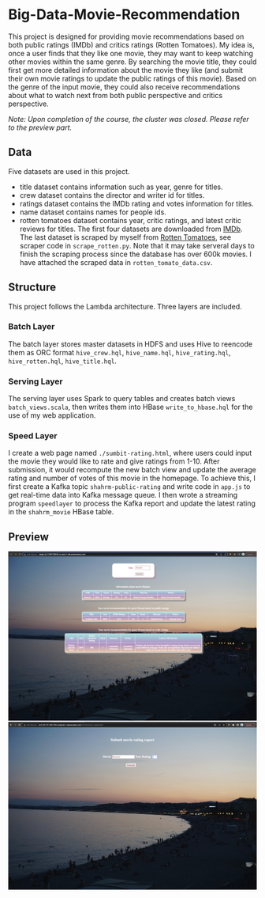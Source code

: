 # Big-Data-Movie-Recommendation

This project is designed for providing movie recommendations based on both public ratings (IMDb) and critics ratings (Rotten Tomatoes). My idea is, once a user finds that they like one movie, they may want to keep watching other movies within the same genre. By searching the movie title, they could first get more detailed information about the movie they like (and submit their own movie ratings to update the public ratings of this movie). Based on the genre of the input movie, they could also receive recommendations about what to watch next from both public perspective and critics perspective.

*Note: Upon completion of the course, the cluster was closed. Please refer to the preview part.*

## Data 

Five datasets are used in this project. 
* title dataset contains information such as year, genre for titles.
* crew dataset contains the director and writer id for titles.
* ratings dataset contains the IMDb rating and votes information for titles.
* name dataset contains names for people ids.
* rotten tomatoes dataset contains year, critic ratings, and latest critic reviews for titles.
The first four datasets are downloaded from [IMDb](https://datasets.imdbws.com/). 
The last dataset is scraped by myself from [Rotten Tomatoes](https://www.rottentomatoes.com/), see scraper code in `scrape_rotten.py`. Note that it may take serveral days to finish the scraping process since the database has over 600k movies. I have attached the scraped data in `rotten_tomato_data.csv`.

## Structure

This project follows the Lambda architecture. Three layers are included.

### Batch Layer
The batch layer stores master datasets in HDFS and uses Hive to reencode them as ORC format `hive_crew.hql`, `hive_name.hql`, `hive_rating.hql`, `hive_rotten.hql`, `hive_title.hql`.

### Serving Layer
The serving layer uses Spark to query tables and creates batch views `batch_views.scala`, then writes them into HBase `write_to_hbase.hql` for the use of my web application.

### Speed Layer
I create a web page named `./sumbit-rating.html`, where users could input the movie they would like to rate and give ratings from 1-10. After submission, it would recompute the new batch view and update the average rating and number of votes of this movie in the homepage. 
To achieve this, I first create a Kafka topic `shahrm-public-rating` and write code in `app.js` to get real-time data into Kafka message queue. I then wrote a streaming program `speedlayer` to process the Kafka report and update the latest rating in the `shahrm_movie` HBase table.

## Preview
![homepage](README_files/homepage.png)
![submit](README_files/submit.png)
